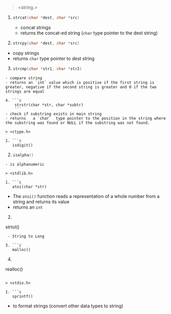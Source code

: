> <string.>

1. ```c
   strcat(char *dest, char *src)
   ```
   - concat strings
   - returns the concat-ed string (`char` type pointer to the dest string)
   
2. ```c
   strcpy(char *dest, char *src)
	``` 
- copy strings 
- returns `char` type pointer to dest string

3. ```c
   strcmp(char *str1, char *str2) 
```
- compare string 
- returns an `int` value which is positive if the first string is greater, negative if the second string is greater and 0 if the two strings are equal

4. ```c
	strstr(char *str, char *subtr) 
	```
- check if substring exists in main string
- returns   a `char`  type pointer to the position in the string where the substring was found or NULL if the substring was not found.

> <ctype.h>

1. ```c
   isdigit()
```
2. ```c
   isalpha()
``` 
- is alphanumeric

> <stdlib.h>

1. ```c
   atoi(char *str)
```
- The `atoi()` function reads a representation of a whole number from a string and returns its value
- returns an `int` 

2. ```c 
strtol() 
```
 - String to Long

3. ```c
   malloc()
```

4. ```c
realloc()
```

> <stdio.h>

1. ```c
   sprintf()
``` 
- to format strings (convert other data types to string)

